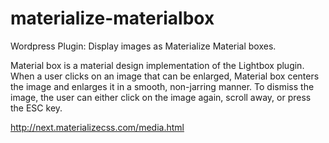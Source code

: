 # materialize-materialbox
Wordpress Plugin: Display images as Materialize Material boxes.

Material box is a material design implementation of the Lightbox plugin. When a user clicks on an image that can be enlarged, Material box centers the image and enlarges it in a smooth, non-jarring manner. To dismiss the image, the user can either click on the image again, scroll away, or press the ESC key.

http://next.materializecss.com/media.html
